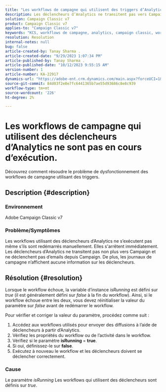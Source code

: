 ```yaml
---
title: "Les workflows de campagne qui utilisent des triggers d’Analytics ne sont pas en cours d’exécution"
description: Les déclencheurs d’Analytics ne transitent pas vers Campaign et n’envoient pas d’emails depuis Campaign.
solution: Campaign Classic v7
product: Campaign Classic v7
applies-to: "Campaign Classic v7"
keywords: "KCS, workflows de campagne, analytics, campaign classic, workflow, triggers, isRunning"
resolution: Resolution
internal-notes: null
bug: false
article-created-by: Tanay Sharma .
article-created-date: "9/29/2023 1:07:34 PM"
article-published-by: Tanay Sharma .
article-published-date: "10/12/2023 9:55:15 AM"
version-number: 1
article-number: KA-22917
dynamics-url: "https://adobe-ent.crm.dynamics.com/main.aspx?forceUCI=1&pagetype=entityrecord&etn=knowledgearticle&id=e0b69a23-c95e-ee11-be6f-6045bd0065f9"
source-git-commit: 84d03f2e8e7fc6441365b7ae55d93686c8e8c939
workflow-type: tm+mt
source-wordcount: '226'
ht-degree: 2%

---
```


# Les workflows de campagne qui utilisent des déclencheurs d’Analytics ne sont pas en cours d’exécution.


Découvrez comment résoudre le problème de dysfonctionnement des workflows de campagne utilisant des triggers.

## Description {#description}


### Environnement

Adobe Campaign Classic v7



### Problème/Symptômes

Les workflows utilisant des déclencheurs d’Analytics ne s’exécutent pas même s’ils sont redémarrés manuellement. Elles s&#39;arrêtent immédiatement. Les déclencheurs d’Analytics ne transitent pas non plus vers Campaign et ne déclenchent pas d’emails depuis Campaign. De plus, les journaux de campagne n’affichent aucune information sur les déclencheurs.


## Résolution {#resolution}


Lorsque le workflow échoue, la variable d’instance *isRunning* est défini sur *true* (il est généralement défini sur *false* à la fin du workflow). Ainsi, si le workflow échoue entre les deux, vous devez réinitialiser la valeur du paramètre sur *false* avant de redémarrer le workflow.

Pour vérifier et corriger la valeur du paramètre, procédez comme suit :

1. Accédez aux workflows utilisés pour envoyer des diffusions à l’aide de déclencheurs à partir d’Analytics.
2. Vérifiez les propriétés du workflow ou de l’activité dans le workflow.
3. Vérifiez si le paramètre <b>isRunning </b>= <b>true</b>.
4. Si oui, définissez-le sur <b>false</b>.
5. Exécutez à nouveau le workflow et les déclencheurs doivent se déclencher correctement.


### Cause

Le paramètre *isRunning* Les workflows qui utilisent des déclencheurs sont définis sur *true*.
